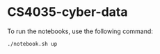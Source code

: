 # CS4035-cyber-data

To run the notebooks, use the following command:

```bash
./notebook.sh up
```

